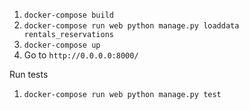 
1. `docker-compose build`
2. `docker-compose run web python manage.py loaddata rentals_reservations`
3. `docker-compose up`
4. Go to `http://0.0.0.0:8000/`

Run tests
1. `docker-compose run web python manage.py test`
